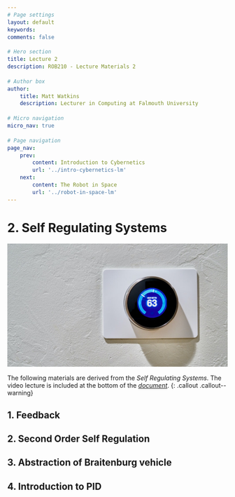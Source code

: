 ```yaml
---
# Page settings
layout: default
keywords:
comments: false

# Hero section
title: Lecture 2
description: ROB210 - Lecture Materials 2

# Author box
author:
    title: Matt Watkins
    description: Lecturer in Computing at Falmouth University

# Micro navigation
micro_nav: true

# Page navigation
page_nav:
    prev:
        content: Introduction to Cybernetics
        url: '../intro-cybernetics-lm'
    next:
        content: The Robot in Space
        url: '../robot-in-space-lm'
---
```


# 2. Self Regulating Systems	
![Hero Banner Image](images/thermostat.jpg)

The following materials are derived from the *Self Regulating Systems*. The video lecture is included at the bottom of the [*document*](#video-lecture).
{: .callout .callout--warning}

## 1. Feedback
## 2. Second Order Self Regulation
## 3. Abstraction of Braitenburg vehicle
## 4. Introduction to PID

<!--stackedit_data:
eyJoaXN0b3J5IjpbMjExMzEyODMyMCw3OTI5MjIwNjQsLTM0Mj
k3MDgzMiwzNjI2NTY4NiwtNDQzMzQ1MTk0LC0xNjMzNzkxNjU2
LDQ2OTE1NzM3OSwtMjEwNjE4NjY3MF19
-->